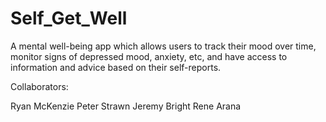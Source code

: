 # Self_Get_Well
A mental well-being app which allows users to track their mood over time, monitor signs of depressed mood, anxiety, etc, and have access to information and advice based on their self-reports.

Collaborators:

Ryan McKenzie
Peter Strawn
Jeremy Bright
Rene Arana
